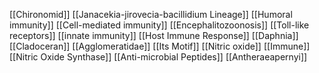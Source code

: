 [[Chironomid]]
[[Janacekia-jirovecia-bacillidium Lineage]]
[[Humoral immunity]]
[[Cell-mediated immunity]]
[[Encephalitozoonosis]]
[[Toll-like receptors]]
[[innate immunity]]
[[Host Immune Response]]
[[Daphnia]]
[[Cladoceran]]
[[Agglomeratidae]]
[[Its Motif]]
[[Nitric oxide]]
[[Immune]]
[[Nitric Oxide Synthase]]
[[Anti-microbial Peptides]]
[[Antheraeapernyi]]
